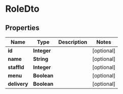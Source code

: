 

# RoleDto

## Properties

Name | Type | Description | Notes
------------ | ------------- | ------------- | -------------
**id** | **Integer** |  |  [optional]
**name** | **String** |  |  [optional]
**staffId** | **Integer** |  |  [optional]
**menu** | **Boolean** |  |  [optional]
**delivery** | **Boolean** |  |  [optional]



